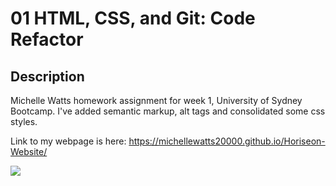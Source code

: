 # 01 HTML, CSS, and Git: Code Refactor

## Description

Michelle Watts homework assignment for week 1, University of Sydney Bootcamp. I've added semantic markup, alt tags and consolidated some css styles.

Link to my webpage is here: https://michellewatts20000.github.io/Horiseon-Website/

<img src="./assets/images/web-page-homework.png">

